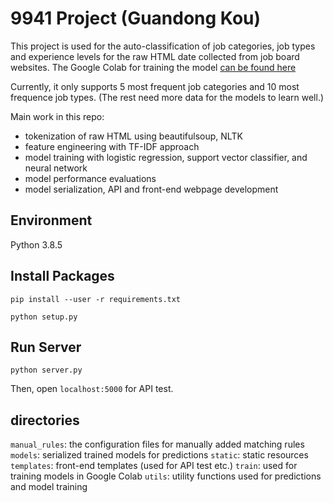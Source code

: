 # 9941 Project (Guandong Kou)

This project is used for the auto-classification of job categories, job types and experience levels for the raw HTML date collected from job board websites. The Google Colab for training the model [can be found here](https://colab.research.google.com/drive/1xrfO8Y0J3-_0aiN8Oi9Nv3WPlmliJwGc?usp=sharing)

Currently, it only supports 5 most frequent job categories and 10 most frequence job types. (The rest need more data for the models to learn well.)

Main work in this repo:
- tokenization of raw HTML using beautifulsoup, NLTK
- feature engineering with TF-IDF approach
- model training with logistic regression, support vector classifier, and neural network
- model performance evaluations
- model serialization, API and front-end webpage development

## Environment
Python 3.8.5


## Install Packages

```shell
pip install --user -r requirements.txt
```

```shell
python setup.py
```

## Run Server
```shell
python server.py
```
Then, open `localhost:5000` for API test.

## directories
`manual_rules`: the configuration files for manually added matching rules
`models`: serialized trained models for predictions
`static`: static resources
`templates`: front-end templates (used for API test etc.)
`train`: used for training models in Google Colab
`utils`: utility functions used for predictions and model training
